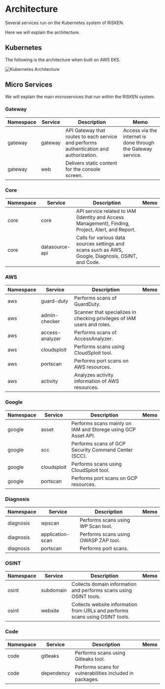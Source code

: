 # Architecture

Several services run on the Kubernetes system of RISKEN. 

Here we will explain the architecture.

## Kubernetes

The following is the architecture when built on AWS EKS.

![Kubernetes Architecture](/img/admin/admin_architecture.png)

## Micro Services

We will explain the main microservices that run within the RISKEN system.

### Gateway

|Namespace|Service|Description|Memo|
|---|---|---|---|
|gateway|gateway|API Gateway that routes to each service and performs authentication and authorization.|Access via the internet is done through the Gateway service.|
|gateway|web|Delivers static content for the console screen.||

### Core

|Namespace|Service|Description|Memo|
|---|---|---|---|
|core|core|API service related to IAM (Identity and Access Management), Finding, Project, Alert, and Report.||
|core|datasource-api|Calls for various data sources settings and scans such as AWS, Google, Diagnosis, OSINT, and Code.||

### AWS

|Namespace|Service|Description|Memo|
|---|---|---|---|
|aws|guard-duty|Performs scans of GuardDuty.||
|aws|admin-checker|Scanner that specializes in checking privileges of IAM users and roles.||
|aws|access-analyzer|Performs scans of AccessAnalyzer.||
|aws|cloudsploit|Performs scans using CloudSploit tool.||
|aws|portscan|Performs port scans on AWS resources.||
|aws|activity|Analyzes activity information of AWS resources.||

### Google

|Namespace|Service|Description|Memo|
|---|---|---|---|
|google|asset|Performs scans mainly on IAM and Storege using GCP Asset API.||
|google|scc|Performs scans of GCP Security Command Center (SCC).||
|google|cloudsploit|Performs scans using CloudSploit tool.||
|google|portscan|Performs port scans on GCP resources.||

### Diagnosis

|Namespace|Service|Description|Memo|
|---|---|---|---|
|diagnosis|wpscan|Performs scans using WP Scan tool.||
|diagnosis|application-scan|Performs scans using OWASP ZAP tool.||
|diagnosis|portscan|Performs port scans.||

### OSINT

|Namespace|Service|Description|Memo|
|---|---|---|---|
|osint|subdomain|Collects domain information and performs scans using OSINT tools.||
|osint|website|Collects website information from URLs and performs scans using OSINT tools.||

### Code

|Namespace|Service|Description|Memo|
|---|---|---|---|
|code|gitleaks|Performs scans using Gitleaks tool.||
|code|dependency|Performs scans for vulnerabilities included in packages.||